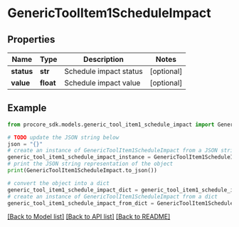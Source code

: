 # GenericToolItem1ScheduleImpact


## Properties

Name | Type | Description | Notes
------------ | ------------- | ------------- | -------------
**status** | **str** | Schedule impact status | [optional] 
**value** | **float** | Schedule impact value | [optional] 

## Example

```python
from procore_sdk.models.generic_tool_item1_schedule_impact import GenericToolItem1ScheduleImpact

# TODO update the JSON string below
json = "{}"
# create an instance of GenericToolItem1ScheduleImpact from a JSON string
generic_tool_item1_schedule_impact_instance = GenericToolItem1ScheduleImpact.from_json(json)
# print the JSON string representation of the object
print(GenericToolItem1ScheduleImpact.to_json())

# convert the object into a dict
generic_tool_item1_schedule_impact_dict = generic_tool_item1_schedule_impact_instance.to_dict()
# create an instance of GenericToolItem1ScheduleImpact from a dict
generic_tool_item1_schedule_impact_from_dict = GenericToolItem1ScheduleImpact.from_dict(generic_tool_item1_schedule_impact_dict)
```
[[Back to Model list]](../README.md#documentation-for-models) [[Back to API list]](../README.md#documentation-for-api-endpoints) [[Back to README]](../README.md)


